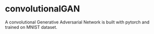 # convolutionalGAN
A convolutional Generative Adversarial Network is built with pytorch and trained on MNIST dataset.
